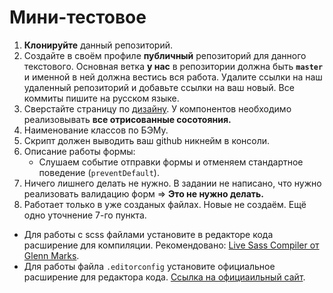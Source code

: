 # Мини-тестовое

1. **Клонируйте** данный репозиторий.
2. Создайте в своём профиле **публичный** репозиторий для данного текстового. Основная ветка **у нас** в репозитории должна быть **`master`** и именной в ней должна вестись вся работа. Удалите ссылки на наш удаленный репозиторий и добавьте ссылки на ваш новый. Все коммиты пишите на русском языке.
3. Сверстайте страницу по [дизайну](https://lrgbx.ru/da73d006). У компонентов необходимо реализовывать **все отрисованные сосотояния.**
4. Наименование классов по БЭМу.
5. Скрипт должен выводить ваш github никнейм в консоли.
6. Описание работы формы:
    - Слушаем событие отправки формы и отменяем стандартное поведение (`preventDefault`).
7. Ничего лишнего делать не нужно. В задании не написано, что нужно реализовать валидацию форм => **Это не нужно делать.**
8. Работает только в уже созданых файлах. Новые не создаём. Ещё одно уточнение 7-го пункта.

* Для работы с scss файлами установите в редакторе кода расширение для компиляции. Рекомендовано: [Live Sass Compiler от Glenn Marks](https://lrgbx.ru/c517b999).
* Для работы файла `.editorconfig` установите официальное расширение для редактора кода. [Ссылка на официаильный сайт](https://lrgbx.ru/0841de5b).
